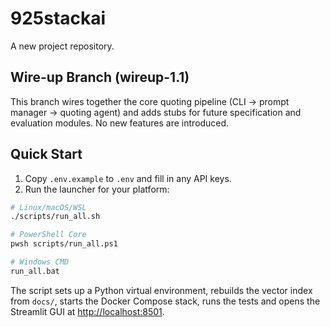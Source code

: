 # 925stackai

A new project repository.

## Wire-up Branch (wireup-1.1)

This branch wires together the core quoting pipeline (CLI → prompt manager → quoting agent) and adds
stubs for future specification and evaluation modules. No new features are introduced.

## Quick Start

1. Copy `.env.example` to `.env` and fill in any API keys.
2. Run the launcher for your platform:

```bash
# Linux/macOS/WSL
./scripts/run_all.sh

# PowerShell Core
pwsh scripts/run_all.ps1

# Windows CMD
run_all.bat
```

The script sets up a Python virtual environment, rebuilds the vector index from
`docs/`, starts the Docker Compose stack, runs the tests and opens the
Streamlit GUI at <http://localhost:8501>.
